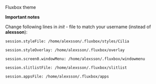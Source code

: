 Fluxbox theme

<b>Important notes</b>

Change following lines in <i>init</i> - file to match your username (instead of <b>alexsson</b>):
```
session.styleFile: /home/alexsson/.fluxbox/styles/Cilia

session.styleOverlay: /home/alexsson/.fluxbox/overlay

session.screen0.windowMenu: /home/alexsson/.fluxbox/windowmenu

session.slitlistFile: /home/alexsson/.fluxbox/slitlist

session.appsFile: /home/alexsson/.fluxbox/apps
```
